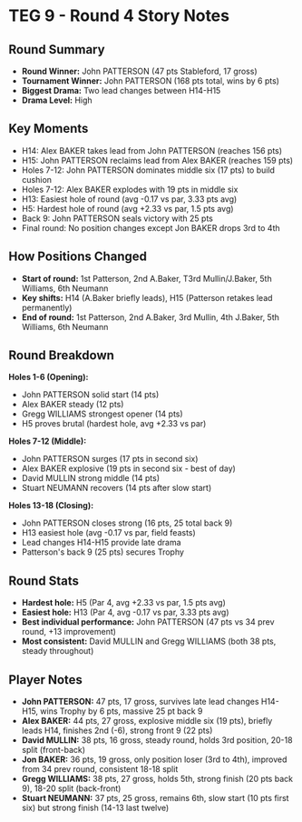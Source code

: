 # TEG 9 - Round 4 Story Notes

## Round Summary
- **Round Winner:** John PATTERSON (47 pts Stableford, 17 gross)
- **Tournament Winner:** John PATTERSON (168 pts total, wins by 6 pts)
- **Biggest Drama:** Two lead changes between H14-H15
- **Drama Level:** High

## Key Moments
- H14: Alex BAKER takes lead from John PATTERSON (reaches 156 pts)
- H15: John PATTERSON reclaims lead from Alex BAKER (reaches 159 pts)
- Holes 7-12: John PATTERSON dominates middle six (17 pts) to build cushion
- Holes 7-12: Alex BAKER explodes with 19 pts in middle six
- H13: Easiest hole of round (avg -0.17 vs par, 3.33 pts avg)
- H5: Hardest hole of round (avg +2.33 vs par, 1.5 pts avg)
- Back 9: John PATTERSON seals victory with 25 pts
- Final round: No position changes except Jon BAKER drops 3rd to 4th

## How Positions Changed
- **Start of round:** 1st Patterson, 2nd A.Baker, T3rd Mullin/J.Baker, 5th Williams, 6th Neumann
- **Key shifts:** H14 (A.Baker briefly leads), H15 (Patterson retakes lead permanently)
- **End of round:** 1st Patterson, 2nd A.Baker, 3rd Mullin, 4th J.Baker, 5th Williams, 6th Neumann

## Round Breakdown
**Holes 1-6 (Opening):**
- John PATTERSON solid start (14 pts)
- Alex BAKER steady (12 pts)
- Gregg WILLIAMS strongest opener (14 pts)
- H5 proves brutal (hardest hole, avg +2.33 vs par)

**Holes 7-12 (Middle):**
- John PATTERSON surges (17 pts in second six)
- Alex BAKER explosive (19 pts in second six - best of day)
- David MULLIN strong middle (14 pts)
- Stuart NEUMANN recovers (14 pts after slow start)

**Holes 13-18 (Closing):**
- John PATTERSON closes strong (16 pts, 25 total back 9)
- H13 easiest hole (avg -0.17 vs par, field feasts)
- Lead changes H14-H15 provide late drama
- Patterson's back 9 (25 pts) secures Trophy

## Round Stats
- **Hardest hole:** H5 (Par 4, avg +2.33 vs par, 1.5 pts avg)
- **Easiest hole:** H13 (Par 4, avg -0.17 vs par, 3.33 pts avg)
- **Best individual performance:** John PATTERSON (47 pts vs 34 prev round, +13 improvement)
- **Most consistent:** David MULLIN and Gregg WILLIAMS (both 38 pts, steady throughout)

## Player Notes
- **John PATTERSON:** 47 pts, 17 gross, survives late lead changes H14-H15, wins Trophy by 6 pts, massive 25 pt back 9
- **Alex BAKER:** 44 pts, 27 gross, explosive middle six (19 pts), briefly leads H14, finishes 2nd (-6), strong front 9 (22 pts)
- **David MULLIN:** 38 pts, 16 gross, steady round, holds 3rd position, 20-18 split (front-back)
- **Jon BAKER:** 36 pts, 19 gross, only position loser (3rd to 4th), improved from 34 prev round, consistent 18-18 split
- **Gregg WILLIAMS:** 38 pts, 27 gross, holds 5th, strong finish (20 pts back 9), 18-20 split (back-front)
- **Stuart NEUMANN:** 37 pts, 25 gross, remains 6th, slow start (10 pts first six) but strong finish (14-13 last twelve)



